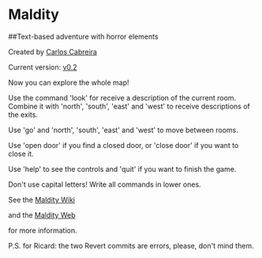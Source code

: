 # Maldity
##Text-based adventure with horror elements

Created by [Carlos Cabreira](https://github.com/carcasanchez/Maldity)

Current version: [v0.2](https://github.com/carcasanchez/Maldity/releases/tag/v0.2)

Now you can explore the whole map! 

Use the command 'look' for receive a description of the current room. Combine it with 'north', 'south', 'east' and 'west' to receive descriptions of the exits.

Use 'go' and 'north', 'south', 'east' and 'west' to move between rooms.

Use 'open door' if you find a closed door, or 'close door' if you want to close it.

Use 'help' to see the controls and 'quit' if you want to finish the game.

Don't use capital letters! Write all commands in lower ones.

See the [Maldity Wiki](https://github.com/carcasanchez/Maldity/wiki/Maldity:-Sea's-silence)

and the [Maldity Web](http://carcasanchez.github.io/Maldity)

for more information.

P.S. for Ricard: the two Revert commits are errors, please, don't mind them.
